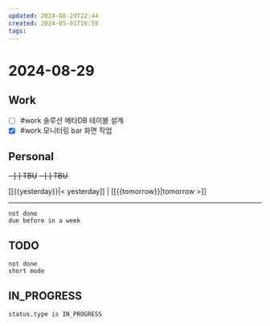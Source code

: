 ```yaml
---
updated: 2024-08-29T22:44
created: 2024-05-01T16:59
tags: 
---
```

	
# 2024-08-29  

## Work

- [ ] #work 솔루션 메타DB 테이블 설계
- [x] #work 모니터링 bar 화면 작업

## Personal

<del>- [ ] TBU</del>
<del>- [ ] TBU</del>

[[{{yesterday}}|< yesterday]] | [[{{tomorrow}}|tomorrow >]]  
  
---  

```tasks
not done
due before in a week
```



## TODO
```tasks  
not done  
short mode  
```

## IN_PROGRESS
```tasks  
status.type is IN_PROGRESS
```

